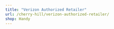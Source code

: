 ```yaml
---
title: "Verizon Authorized Retailer"
url: /cherry-hill/verizon-authorized-retailer/
shop: Handy
---
```

